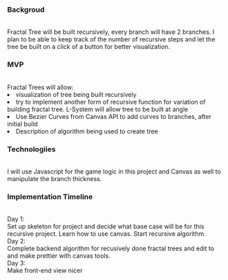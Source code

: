 ### Backgroud
<br>
Fractal Tree will be built recursively, every branch will have 2 branches. I plan to be able to keep track of the number of recursive steps and let the tree be built on a click of a button for better visualization.

### MVP
<br>
Fractal Trees will allow:
<li> visualization of tree being built recursively
<li> try to implement another form of recursive function for variation of building fractal tree. L-System will allow tree to be built at angle
<li> Use Bezier Curves from Canvas API to add curves to branches, after initial build
<li> Description of algorithm being used to create tree

### Technologiies
<br>
I will use Javascript for the game logic in this project and Canvas as well to manipulate the branch thickness. 

### Implementation Timeline
<br> Day 1: <br> 
Set up skeleton for project and decide what base case will be for this recursive project. Learn how to use canvas. Start recursive   algorithm.
<br> Day 2: <br>
Complete backend algorithm for recusively done fractal trees and edit to  and make prettier with canvas tools.
<br> Day 3: <br>
Make front-end view nicer
